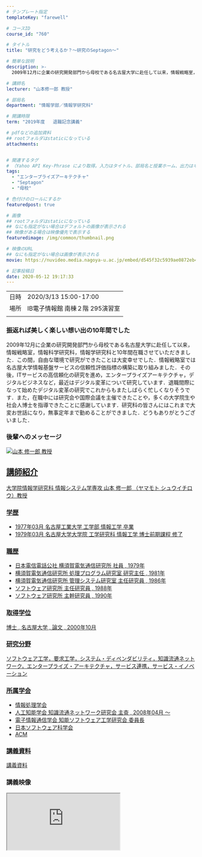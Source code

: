 ```yaml
---
# テンプレート指定
templateKey: "farewell"

# コースID
course_id: "760"

# タイトル
title: "研究をどう考えるか？～研究のSeptagon～"

# 簡単な説明
description: >-
  2009年12月に企業の研究開発部門から母校である名古屋大学に赴任して以来，情報戦略室，情報科学研究科，情報学研究科と10年間在職させていただきました．この間，自由な環境で研究ができたことは大変幸せでした．情報戦略室では名古屋大学情報基盤サービスの信頼性評価指標の構築に取り組みました．その後，ITサービスの高信頼化の研究を進め，エンタープライズアーキテクチャ，デジタルビジネスなど，最近はデジタ ....

# 講師名
lecturer: "山本修一郎 教授"

# 部局名
department: "情報学部／情報学研究科"

# 開講時限
term: "2019年度	退職記念講義"

# pdfなどの追加資料
## rootフォルダはstaticになっている
attachments:


# 関連するタグ
# （Yahoo API Key-Phrase により取得。入力はタイトル、部局名と授業ホーム、出力はキーフレーズ（tags））
tags:
  - "エンタープライズアーキテクチャ"
  - "Septagon"
  - "母校"

# 色付けのロールにするか
featuredpost: true

# 画像
## rootフォルダはstaticになっている
## なにも指定がない場合はデフォルトの画像が表示される
## 映像がある場合は映像優先で表示する
featuredimage: /img/common/thumbnail.png

# 映像のURL
## なにも指定がない場合は画像が表示される
movie: https://nuvideo.media.nagoya-u.ac.jp/embed/d545f32c5939ae0872eb492f11349a1ca5446da4

# 記事投稿日
date: 2020-05-12 19:17:33
---
```


|   |   |
|---|---|
| 日時 | 2020/3/13  15:00-17:00 |
| 場所 | IB電子情報館 南棟２階 295演習室 |
|   |   |


### 振返れば美しく楽しい想い出の10年間でした

2009年12月に企業の研究開発部門から母校である名古屋大学に赴任して以来，情報戦略室，情報科学研究科，情報学研究科と10年間在職させていただきました．この間，自由な環境で研究ができたことは大変幸せでした．情報戦略室では名古屋大学情報基盤サービスの信頼性評価指標の構築に取り組みました．その後，ITサービスの高信頼化の研究を進め，エンタープライズアーキテクチャ，デジタルビジネスなど，最近はデジタル変革について研究しています．退職間際になって始めたデジタル変革の研究でこれからもまたしばらく忙しくなりそうです．また，在職中には研究会や国際会議を主催できたことや，多くの大学院生や社会人博士を指導できたことに感謝しています．研究科の皆さんにはこれまで大変お世話になり，無事定年まで勤めることができました．どうもありがとうございました．

### 後輩へのメッセージ

<a target="blank" href="https://nuvideo.media.nagoya-u.ac.jp/embed/80b6e594c5afa3b9c51509be7377a4f044008927" width="640" height="360" frameborder="0" allowfullscreen></iframe>


![山本 修一郎 教授](https://ocw.nagoya-u.jp/files/760/photo.jpg) 

## 講師紹介

大学院情報学研究科  情報システム学専攻
山本 修一郎 （ヤマモト シュウイチロウ）教授

### 学歴

* 1977年03月  名古屋工業大学  工学部  情報工学  卒業
* 1979年03月  名古屋大学大学院  工学研究科  情報工学  博士前期課程  修了

### 職歴

* 日本電信電話公社 横須賀電気通信研究所 社員 , 1979年
* 横須賀電気通信研究所 処理プログラム研究室 研究主任 , 1981年
* 横須賀電気通信研究所 管理システム研究室 主任研究員 , 1986年
* ソフトウェア研究所 主任研究員 , 1988年
* ソフトウェア研究所 主幹研究員 , 1990年

### 取得学位

博士 , 名古屋大学 , 論文 , 2000年10月

### 研究分野

ソフトウェア工学，要求工学，システム・ディペンダビリティ，知識流通ネットワーク，エンタープライズ・アーキテクチャ，サービス連携，サービス・イノベーション

### 所属学会

* 情報処理学会
* 人工知能学会  知識流通ネットワーク研究会 主査 , 2008年04月 ～
* 電子情報通信学会  知能ソフトウェア工学研究会 委員長
* 日本ソフトウェア科学会
* ACM



### 講義資料

[講義資料](https://ocw.nagoya-u.jp/files/760/material.pdf) 

### 講義映像

<iframe src="https://nuvideo.media.nagoya-u.ac.jp/embed/d545f32c5939ae0872eb492f11349a1ca5446da4">![](https://ocw.nagoya-u.jp/files/760/lecture_thumb.png) lecture_thumb.png" alt="" } </a>

(1:30:12)
-----